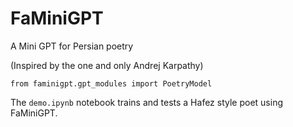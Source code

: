 # FaMiniGPT
A Mini GPT for Persian poetry

(Inspired by the one and only Andrej Karpathy)

```from faminigpt.gpt_modules import PoetryModel```

The `demo.ipynb` notebook trains and tests a Hafez style poet using FaMiniGPT.
